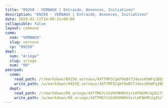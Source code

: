 ```yaml
---
title: "09250 - VERNAUX | Entraide, Annonces, Initiatives"
description: "09250 - VERNAUX | Entraide, Annonces, Initiatives"
date: 2020-01-11T14:09:21+09:00
collapsible: false
layout: commune
comm:
  nom: "VERNAUX"
  slug: vernaux
  cp: "09250"
dept:
  nom: "Ariège"
  slug: ariege
  num: "09"
peerpad:
  comm:
    read_path: /r/markdown/09250_vernaux/4XTTMFSCqkF9eBY7J4evsKhWFq3Bb5ndznKDxUckcBuBgsMPf
    write_path: /w/markdown/09250_vernaux/4XTTMFSCqkF9eBY7J4evsKhWFq3Bb5ndznKDxUckcBuBgsMPf-K3TgUPMPychDepxZgsqxLaVuxcPxQHN7oTPrjo9AASxJLjJ28epEZb2gUUDCuy7LUUHLZNpmgBDFGmtqH3DLVVBLLwZEC6ozmpBJi5bKETXfCHJUZjAdFTZuxXjq7ZZ6iD1WC7eq
  dept:
    read_path: /r/markdown/09_ariege/4XTTMG7cSSVHtMHKhVzrLHFNkMhJq2GiY37tW1RLaySvmC5m7
    write_path: /w/markdown/09_ariege/4XTTMG7cSSVHtMHKhVzrLHFNkMhJq2GiY37tW1RLaySvmC5m7-K3TgTss1C8HjViVkpwivQX7MahnqC11ekSJQuYEnrMDTmDE1FfJsoB9BatqQw5xZL2YVE8soFWdt5YbjPCiw8Nef7nnDAgssxyMxh5u11RAcuqPo3TLSQutK9TFNiNP3xhEoTkkD
---
```


